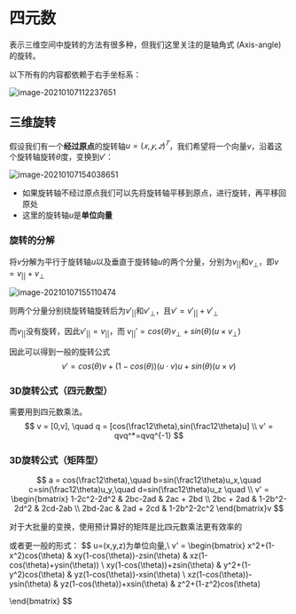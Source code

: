 # 四元数

表示三维空间中旋转的方法有很多种，但我们这里关注的是轴角式 (Axis-angle) 的旋转。

以下所有的内容都依赖于右手坐标系：

![image-20210107112237651](https://cdn.jsdelivr.net/gh/sheng962464/PicGo/img/image-20210107112237651.png)

## 三维旋转

假设我们有一个**经过原点**的旋转轴$u =(𝑥, 𝑦, 𝑧)^𝑇$，我们希望将一个向量$v$，沿着这个旋转轴旋转$\theta$度，变换到$v′$：

![image-20210107154038651](https://cdn.jsdelivr.net/gh/sheng962464/PicGo/img/image-20210107154038651.png)

- 如果旋转轴不经过原点我们可以先将旋转轴平移到原点，进行旋转，再平移回原处
- 这里的旋转轴$u$是**单位向量**

### 旋转的分解

将$v$分解为平行于旋转轴$u$以及垂直于旋转轴$u$的两个分量，分别为$v_{||}$和$v_{\bot}$，即$v = v_{||} + v_{\bot}$

![image-20210107155110474](https://cdn.jsdelivr.net/gh/sheng962464/PicGo/img/image-20210107155110474.png)

则两个分量分别绕旋转轴旋转后为$v'_{||}$和$v'_{\bot}$，且$v' = v'_{||} + v'_{\bot}$

而$v_{||}$没有旋转，因此$v'_{||}=v_{||}$，而 $v_{||}' = cos(\theta)v_{\bot}+sin(\theta)(u \times v_{\bot})$

因此可以得到一般的旋转公式
$$
v' = cos(\theta)v+(1-cos(\theta))(u \cdot v)u + sin(\theta)(u \times v)
$$
### 3D旋转公式（四元数型）

需要用到四元数乘法。
$$
v = [0,v], \quad 
q = [cos(\frac12\theta),sin(\frac12\theta)u] \\
v' = qvq^*=qvq^{-1}
$$

### 3D旋转公式（矩阵型）

$$
a = cos(\frac12\theta),\quad 
b=sin(\frac12\theta)u_x,\quad 
c=sin(\frac12\theta)u_y,\quad 
d=sin(\frac12\theta)u_z \quad 
\\
v' = 
\begin{bmatrix}
1-2c^2-2d^2 & 2bc-2ad & 2ac + 2bd \\
2bc + 2ad & 1-2b^2-2d^2 & 2cd-2ab \\
2bd-2ac & 2ad + 2cd & 1-2b^2-2c^2
\end{bmatrix}v
$$

对于大批量的变换，使用预计算好的矩阵是比四元数乘法更有效率的

或者更一般的形式：
$$
u=(x,y,z)为单位向量,\\
v' = 
\begin{bmatrix}
x^2+(1-x^2)cos(\theta) & xy(1-cos(\theta))-zsin(\theta) & xz(1-cos(\theta)+ysin(\theta)) \\
xy(1-cos(\theta))+zsin(\theta) & y^2+(1-y^2)cos(\theta) & yz(1-cos(\theta))-xsin(\theta) \\
xz(1-cos(\theta))-ysin(\theta) & yz(1-cos(\theta))+xsin(\theta) & z^2+(1-z^2)cos(\theta)

\end{bmatrix}
$$
